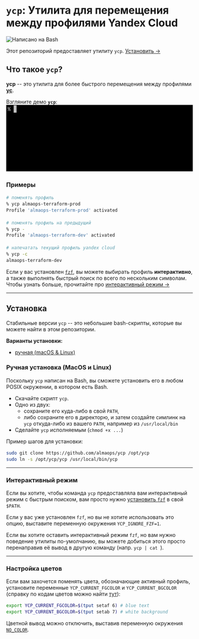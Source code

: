 # `ycp`: Утилита для перемещения между профилями Yandex Cloud

![Написано на Bash](https://img.shields.io/badge/written%20in-bash-ff69b4.svg)

Этот репозиторий предоставляет утилиту `ycp`. [Установить &rarr;](#установка)

## Что такое `ycp`?

**ycp** -- это утилита для более быстрого перемещения между профилями [**yc**](https://cloud.yandex.ru/docs/cli/quickstart).<br/>

Взгляните демо **`ycp`**:
![ycp demo GIF](img/ycp-demo.gif)

### Примеры

```sh
# поменять профиль
% ycp almaops-terraform-prod
Profile 'almaops-terraform-prod' activated

# поменять профиль на предыдущий
% ycp -
Profile 'almaops-terraform-dev' activated

# напечатать текущий профиль yandex cloud
% ycp -c
almaops-terraform-dev
```

Если у вас установлен [`fzf`](https://github.com/junegunn/fzf), вы можете выбирать 
профиль **интерактивно**, а также выполнять быстрый поиск по всего по нескольким символам.
Чтобы узнать больше, прочитайте про [интерактивный режим &rarr;](#интерактивный-режим)

-----

## Установка

Стабильные версии `ycp` -- это небольшие bash-скрипты, которые вы можете найти в этом
репозитории.

**Варианты установки:**

- [ручная (macOS & Linux)](#ручная-установка-macos-и-linux)

### Ручная установка (MacOS и Linux)

Поскольку `ycp` написан на Bash, вы сможете установить его в любом POSIX окружении,
в котором есть Bash.

- Скачайте скрипт `ycp`.
- Одно из двух:
  - сохраните его куда-либо в свой `PATH`,
  - либо сохраните его в директорю, и затем создайте симлинк на `ycp` откуда-либо
    из вашего `PATH`, например из `/usr/local/bin`
- Сделайте `ycp` исполняемым (`chmod +x ...`)

Пример шагов для установки:

``` bash
sudo git clone https://github.com/almaops/ycp /opt/ycp
sudo ln -s /opt/ycp/ycp /usr/local/bin/ycp
```

-----

### Интерактивный режим

Если вы хотите, чтобы команда `ycp` предоставляла вам интерактивный режим с быстрым поиском,
вам просто нужно [установить `fzf`](https://github.com/junegunn/fzf) в свой `$PATH`.

Если у вас уже установлен `fzf`, но вы не хотите использовать это опцию, выставите переменную
окружения `YCP_IGNORE_FZF=1`.

Если вы хотите оставить интерактивный режим `fzf`, но вам нужно поведение утилиты по-умолчанию,
вы можете добиться этого просто перенаправив её вывод в другую команду (напр. `ycp | cat `).

-----

### Настройка цветов

Если вам захочется поменять цвета, обозначающие активный профиль,
установите переменные `YCP_CURRENT_FGCOLOR` и
`YCP_CURRENT_BGCOLOR` (справку по кодам цветов можно найти
[тут](https://linux.101hacks.com/ps1-examples/prompt-color-using-tput/)):

```sh
export YCP_CURRENT_FGCOLOR=$(tput setaf 6) # blue text
export YCP_CURRENT_BGCOLOR=$(tput setab 7) # white background
```

Цветной вывод можно отключить, выставив переменную окружения [`NO_COLOR`](https://no-color.org/).
